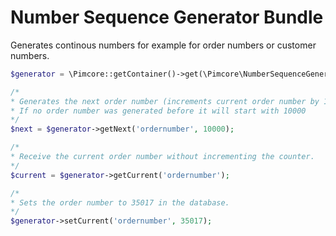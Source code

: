 # Number Sequence Generator Bundle

Generates continous numbers for example for order numbers or customer numbers.

```php
$generator = \Pimcore::getContainer()->get(\Pimcore\NumberSequenceGeneratorBundle\Generator::class);

/*
* Generates the next order number (increments current order number by 1)
* If no order number was generated before it will start with 10000
*/
$next = $generator->getNext('ordernumber', 10000);

/*
* Receive the current order number without incrementing the counter.
*/
$current = $generator->getCurrent('ordernumber');

/*
* Sets the order number to 35017 in the database.
*/
$generator->setCurrent('ordernumber', 35017);
```